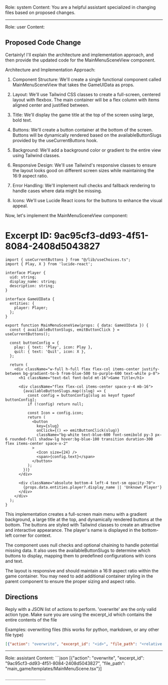 Role: system
Content: You are a helpful assistant specialized in changing files based on proposed changes.
__________________
Role: user
Content: 
## Proposed Code Change
Certainly! I'll explain the architecture and implementation approach, and then provide the updated code for the MainMenuSceneView component.

Architecture and Implementation Approach:

1. Component Structure:
   We'll create a single functional component called MainMenuSceneView that takes the GameUIData as props.

2. Layout:
   We'll use Tailwind CSS classes to create a full-screen, centered layout with flexbox. The main container will be a flex column with items aligned center and justified between.

3. Title:
   We'll display the game title at the top of the screen using large, bold text.

4. Buttons:
   We'll create a button container at the bottom of the screen. Buttons will be dynamically rendered based on the availableButtonSlugs provided by the useCurrentButtons hook.

5. Background:
   We'll add a background color or gradient to the entire view using Tailwind classes.

6. Responsive Design:
   We'll use Tailwind's responsive classes to ensure the layout looks good on different screen sizes while maintaining the 16:9 aspect ratio.

7. Error Handling:
   We'll implement null checks and fallback rendering to handle cases where data might be missing.

8. Icons:
   We'll use Lucide React icons for the buttons to enhance the visual appeal.

Now, let's implement the MainMenuSceneView component:

# Excerpt ID: 9ac95cf3-dd93-4f51-8084-2408d5043827
```tsx main_game/templates/MainMenuScene.tsx
import { useCurrentButtons } from "@/lib/useChoices.ts";
import { Play, X } from 'lucide-react';

interface Player {
  uid: string;
  display_name: string;
  description: string;
}

interface GameUIData {
  entities: {
    player: Player;
  };
}

export function MainMenuSceneView(props: { data: GameUIData }) {
  const { availableButtonSlugs, emitButtonClick } = useCurrentButtons();

  const buttonConfig = {
    play: { text: 'Play', icon: Play },
    quit: { text: 'Quit', icon: X },
  };

  return (
    <div className="w-full h-full flex flex-col items-center justify-between bg-gradient-to-b from-blue-500 to-purple-600 text-white p-8">
      <h1 className="text-6xl font-bold mt-16">Game Title</h1>
      
      <div className="flex flex-col items-center space-y-4 mb-16">
        {availableButtonSlugs.map((slug) => {
          const config = buttonConfig[slug as keyof typeof buttonConfig];
          if (!config) return null;
          
          const Icon = config.icon;
          return (
            <button
              key={slug}
              onClick={() => emitButtonClick(slug)}
              className="bg-white text-blue-600 font-semibold py-3 px-6 rounded-full shadow-lg hover:bg-blue-100 transition duration-300 flex items-center space-x-2"
            >
              <Icon size={24} />
              <span>{config.text}</span>
            </button>
          );
        })}
      </div>

      <div className="absolute bottom-4 left-4 text-sm opacity-70">
        {props.data.entities.player?.display_name || 'Unknown Player'}
      </div>
    </div>
  );
}
```

This implementation creates a full-screen main menu with a gradient background, a large title at the top, and dynamically rendered buttons at the bottom. The buttons are styled with Tailwind classes to create an attractive and interactive appearance. The player's name is displayed in the bottom-left corner for context.

The component uses null checks and optional chaining to handle potential missing data. It also uses the availableButtonSlugs to determine which buttons to display, mapping them to predefined configurations with icons and text.

The layout is responsive and should maintain a 16:9 aspect ratio within the game container. You may need to add additional container styling in the parent component to ensure the proper sizing and aspect ratio.

## Directions
Reply with a JSON list of actions to perform. 'overwrite' are the only valid action type. 
Make sure you are using the excerpt_id which contains the entire contents of the file

Examples:
overwriting files (this works for python, markdown, or any other file type)
```json output_example1
[{"action": "overwrite", "excerpt_id": "<id>", "file_path": "<relative file path>"}]
```

__________________
Role: assistant
Content: ```json
[{"action": "overwrite", "excerpt_id": "9ac95cf3-dd93-4f51-8084-2408d5043827", "file_path": "main_game/templates/MainMenuScene.tsx"}]
```
__________________
